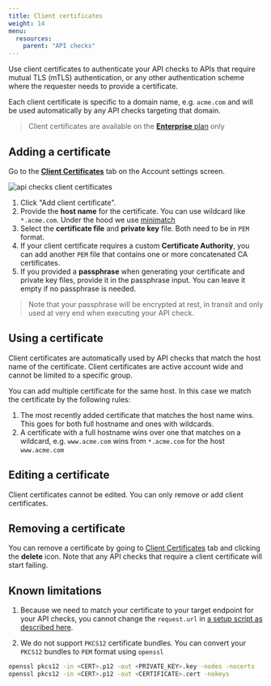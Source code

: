 ```yaml
---
title: Client certificates
weight: 14
menu:
  resources:
    parent: "API checks"
---
```


Use client certificates to authenticate your API checks to APIs that require mutual TLS (mTLS) authentication, or
any other authentication scheme where the requester needs to provide a certificate.

Each client certificate is specific to a domain name, e.g. `acme.com` and will be used automatically by any API checks 
targeting that domain.

> Client certificates are available on the [**Enterprise** plan](/pricing/) only

## Adding a certificate

Go to the **[Client Certificates](https://app.checklyhq.com/settings/account/client-certificates)** tab on the Account settings screen.

![api checks client certificates](/docs/images/api-checks/client-certificates.png)

1. Click "Add client certificate".
2. Provide the **host name** for the certificate. You can use wildcard like `*.acme.com`. Under the hood we use [minimatch](https://www.npmjs.com/package/minimatch) 
3. Select the **certificate file** and **private key** file. Both need to be in `PEM` format.
4. If your client certificate requires a custom **Certificate Authority**, you can add another `PEM` file that contains one or more concatenated CA certificates.
5. If you provided a **passphrase** when generating your certificate and private key files, provide it in the passphrase input. You can leave it empty if no passphrase is needed.

> Note that your passphrase will be encrypted at rest, in transit and only used at very end when executing your API check. 

## Using a certificate

Client certificates are automatically used by API checks that match the host name of the certificate. Client certificates 
are active account wide and cannot be limited to a specific group.

You can add multiple certificate for the same host. In this case we match the certificate by the following rules:

1. The most recently added certificate that matches the host name wins. This goes for both full hostname and ones with wildcards.
2. A certificate with a full hostname wins over one that matches on a wildcard, e.g. `www.acme.com` wins from `*.acme.com` for the host `www.acme.com`

## Editing a certificate

Client certificates cannot be edited. You can only remove or add client certificates.

## Removing a certificate

You can remove a certificate by going to [Client Certificates](https://app.checklyhq.com/settings/account/client-certificates)
tab and clicking the **delete** icon. Note that any API checks that require a client certificate will start failing. 

## Known limitations

1. Because we need to match your certificate to your target endpoint for your API checks, you cannot change the `request.url` 
in [a setup script as described here](/docs/api-checks/setup-teardown-scripts/#request).

2. We do not support `PKCS12` certificate bundles. You can convert your `PKCS12` bundles to `PEM` format using `openssl`

```bash
openssl pkcs12 -in <CERT>.p12 -out <PRIVATE_KEY>.key -nodes -nocerts
openssl pkcs12 -in <CERT>.p12 -out <CERTIFICATE>.cert -nokeys
```
